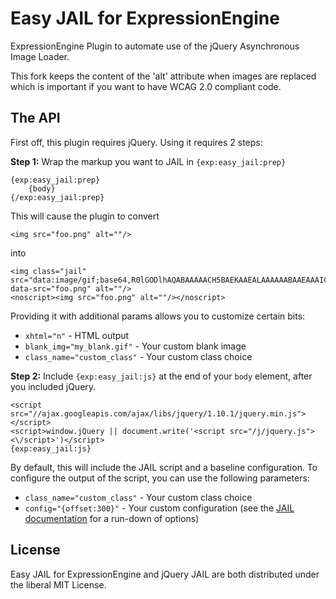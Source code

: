 Easy JAIL for ExpressionEngine
==============================

ExpressionEngine Plugin to automate use of the jQuery Asynchronous Image Loader.

This fork keeps the content of the 'alt' attribute when images are replaced which is important if you want to have WCAG 2.0 compliant code.

The API
-------

First off, this plugin requires jQuery. Using it requires 2 steps:

**Step 1:** Wrap the markup you want to JAIL in `{exp:easy_jail:prep}`

	{exp:easy_jail:prep}
		{body}
	{/exp:easy_jail:prep}

This will cause the plugin to convert

	<img src="foo.png" alt=""/>

into

	<img class="jail" src="data:image/gif;base64,R0lGODlhAQABAAAAACH5BAEKAAEALAAAAAABAAEAAAICTAEAOw==" data-src="foo.png" alt=""/>
	<noscript><img src="foo.png" alt=""/></noscript>

Providing it with additional params allows you to customize certain bits:

* `xhtml="n"` - HTML output
* `blank_img="my_blank.gif"` - Your custom blank image
* `class_name="custom_class"` - Your custom class choice

**Step 2:** Include `{exp:easy_jail:js}` at the end of your `body` element, after you included jQuery.

	<script src="//ajax.googleapis.com/ajax/libs/jquery/1.10.1/jquery.min.js"></script>
	<script>window.jQuery || document.write('<script src="/j/jquery.js"><\/script>')</script>
	{exp:easy_jail:js}

By default, this will include the JAIL script and a baseline configuration. To configure the output of the script, you can use the following parameters:

* `class_name="custom_class"` - Your custom class choice
* `config="{offset:300}"` - Your custom configuration (see the [JAIL documentation](http://sebarmeli.github.io/JAIL/) for a run-down of options)


License
-------

Easy JAIL for ExpressionEngine and jQuery JAIL are both distributed under the liberal MIT License.